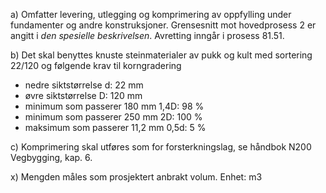 a) Omfatter levering, utlegging og komprimering av oppfylling under fundamenter og andre konstruksjoner. Grensesnitt mot hovedprosess 2 er angitt i *den spesielle beskrivelsen*.
Avretting inngår i prosess 81.51.

b) Det skal benyttes knuste steinmaterialer av pukk og kult med sortering 22/120 og følgende krav til korngradering
-  nedre siktstørrelse d:  22 mm
-  øvre siktstørrelse D:  120 mm
-  minimum som passerer 180 mm 1,4D:  98 %
-  minimum som passerer 250 mm 2D:  100 %
-  maksimum som passerer 11,2 mm 0,5d:  5 %

c) Komprimering skal utføres som for forsterkningslag, se håndbok N200 Vegbygging, kap. 6.

x) Mengden måles som prosjektert anbrakt volum. Enhet: m3

